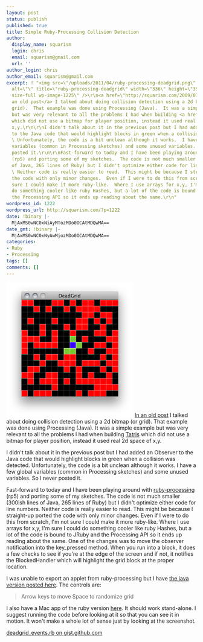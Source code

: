 ```yaml
---
layout: post
status: publish
published: true
title: Simple Ruby-Processing Collision Detection
author:
  display_name: squarism
  login: chris
  email: squarism@gmail.com
  url: ''
author_login: chris
author_email: squarism@gmail.com
excerpt: ! "<img src=\"/uploads/2011/04/ruby-processing-deadgrid.png\"
  alt=\"\" title=\"ruby-processing-deadgrid\" width=\"336\" height=\"358\" class=\"alignright
  size-full wp-image-1225\" />\r\n<a href=\"http://squarism.com/2009/07/09/better-tetris-collision-detection/\">In
  an old post</a> I talked about doing collision detection using a 2d bitmap (or
  grid).  That example was done using Processing (Java).  It was a simple example
  but was very relevant to all the problems I had when building <a href=\"http://squarism.com/tatris/\">Tatris</a>
  which did not use a bitmap for player position, instead it used real 2d space of
  x,y.\r\n\r\nI didn't talk about it in the previous post but I had added an Observer
  to the Java code that would highlight blocks in green when a collision was detected.
  \ Unfortunately, the code is a bit unclean although it works.  I have a few global
  variables (common in Processing sketches) and some unused variables.  So I never
  posted it.\r\n\r\nFast-forward to today and I have been playing around with <a href=\"https://github.com/jashkenas/ruby-processing/wiki/getting-started\">ruby-processing</a>
  (rp5) and porting some of my sketches.  The code is not much smaller (300ish lines
  of Java, 265 lines of Ruby) but I didn't optimize either code for line numbers.
  \ Neither code is really easier to read.  This might be because I straight-up ported
  the code with only minor changes.  Even if I were to do this from scratch, I'm not
  sure I could make it more ruby-like.  Where I use arrays for x,y, I'm sure I could
  do something cooler like ruby Hashes, but a lot of the code is bound to JRuby and
  the Processing API so it ends up reading about the same.\r\n"
wordpress_id: 1222
wordpress_url: http://squarism.com/?p=1222
date: !binary |-
  MjAxMS0wNC0xNiAyMTozMDo0OCAtMDQwMA==
date_gmt: !binary |-
  MjAxMS0wNC0xNyAwMjozMDo0OCAtMDQwMA==
categories:
- Ruby
- Processing
tags: []
comments: []
---
```

<p><img src="/uploads/2011/04/ruby-processing-deadgrid.png" alt="" title="ruby-processing-deadgrid" width="336" height="358" class="alignright size-full wp-image-1225" />
<a href="http://squarism.com/2009/07/09/better-tetris-collision-detection/">In an old post</a> I talked about doing collision detection using a 2d bitmap (or grid).  That example was done using Processing (Java).  It was a simple example but was very relevant to all the problems I had when building <a href="http://squarism.com/tatris/">Tatris</a> which did not use a bitmap for player position, instead it used real 2d space of x,y.</p>
<p>I didn't talk about it in the previous post but I had added an Observer to the Java code that would highlight blocks in green when a collision was detected.  Unfortunately, the code is a bit unclean although it works.  I have a few global variables (common in Processing sketches) and some unused variables.  So I never posted it.</p>
<p>Fast-forward to today and I have been playing around with <a href="https://github.com/jashkenas/ruby-processing/wiki/getting-started">ruby-processing</a> (rp5) and porting some of my sketches.  The code is not much smaller (300ish lines of Java, 265 lines of Ruby) but I didn't optimize either code for line numbers.  Neither code is really easier to read.  This might be because I straight-up ported the code with only minor changes.  Even if I were to do this from scratch, I'm not sure I could make it more ruby-like.  Where I use arrays for x,y, I'm sure I could do something cooler like ruby Hashes, but a lot of the code is bound to JRuby and the Processing API so it ends up reading about the same.
<a id="more"></a><a id="more-1222"></a>
One of the changes was to move the observer notification into the key_pressed method.  When you run into a block, it does a few checks to see if you're at the edge of the screen and if not, it notifies the BlockedHandler which will highlight the grid block at the proper location.</p>
<p>I was unable to export an applet from ruby-processing but I have <a href="http://squarism.com/files/deadgrid_events/">the java version posted here</a>.  The controls are:</p>
<blockquote><p>Arrow keys to move
Space to randomize grid</p></blockquote>
<p>I also have a Mac app of the ruby version <a href="http://squarism.com/files/rp5-deadgrid.zip">here</a>.  It should work stand-alone.  I suggest running the code before looking at it so that you can see it in motion.  It won't make a whole lot of sense just by looking at the screenshot.</p>
<p><a href="https://gist.github.com/squarism/5298005">deadgrid_events.rb on gist.github.com</a></p>
